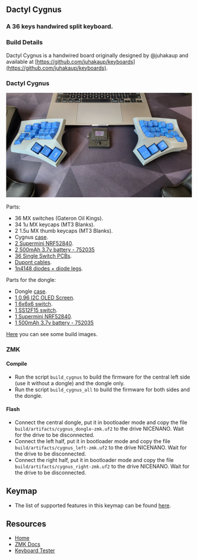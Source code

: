 ## Dactyl Cygnus
### A 36 keys handwired split keyboard.

### Build Details

Dactyl Cygnus is a handwired board originally designed by @juhakaup and available at [https://github.com/juhakaup/keyboards](https://github.com/juhakaup/keyboards).

### Dactyl Cygnus
![img](../../../../../../../img/cygnus/cygnus.jpeg)

Parts:
- 36 MX switches (Gateron Oil Kings).
- 34 1u MX keycaps (MT3 Blanks).
- 2 1.5u MX thumb keycaps (MT3 Blanks).
- Cygnus [case](https://github.com/juhakaup/keyboards/tree/main/Cygnus%20v1.0/stl).
- [2 Supermini NRF52840](https://www.aliexpress.com/item/1005006035267231.html).
- [2 500mAh 3.7v battery - 752035](https://www.aliexpress.com/item/1005005984848543.html)
- [36 Single Switch PCBs](https://keycapsss.com/keyboard-parts/pcbs/173/mxledbit-single-switch-pcb-mx-choc-hot-swap-socket).
- [Dupont cables](https://aliexpress.com/item/1005004155181609.html).
- [1n4148 diodes + diode legs](https://pt.aliexpress.com/item/1005003540554760.html).

Parts for the dongle:
- Dongle [case](../../../../../../../stls/Dongle/).
- [1 0.96 I2C OLED Screen](https://www.aliexpress.com/item/1005006262908701.html).
- [1 6x6x6 switch](https://www.aliexpress.com/item/4001166999847.html).
- [1 SS12F15 switch](https://www.aliexpress.com/item/4000699324084.html).
- [1 Supermini NRF52840](https://www.aliexpress.com/item/1005006035267231.html).
- [1 500mAh 3.7v battery - 752035](https://www.aliexpress.com/item/1005005984848543.html)

[Here](../../../../../../../docs/builds/cygnus.md) you can see some build images.

### ZMK

#### Compile

- Run the script `build_cygnus` to build the firmware for the central left side (use it without a dongle) and the dongle only.
- Run the script `build_cygnus_all` to build the firmware for both sides and the dongle.

#### Flash

- Connect the central dongle, put it in bootloader mode and copy the file `build/artifacts/cygnus_dongle-zmk.uf2` to the drive NICENANO. Wait for the drive to be disconnected.
- Connect the left half, put it in bootloader mode and copy the file `build/artifacts/cygnus_left-zmk.uf2` to the drive NICENANO. Wait for the drive to be disconnected.
- Connect the right half, put it in bootloader mode and copy the file `build/artifacts/cygnus_right-zmk.uf2` to the drive NICENANO. Wait for the drive to be disconnected.

## Keymap

- The list of supported features in this keymap can be found [here](../../../../../readme.md).

## Resources

- [Home](https://github.com/rafaelromao/keyboards)
- [ZMK Docs](https://zmk.dev/docs)
- [Keyboard Tester](https://config.qmk.fm/#/test)
